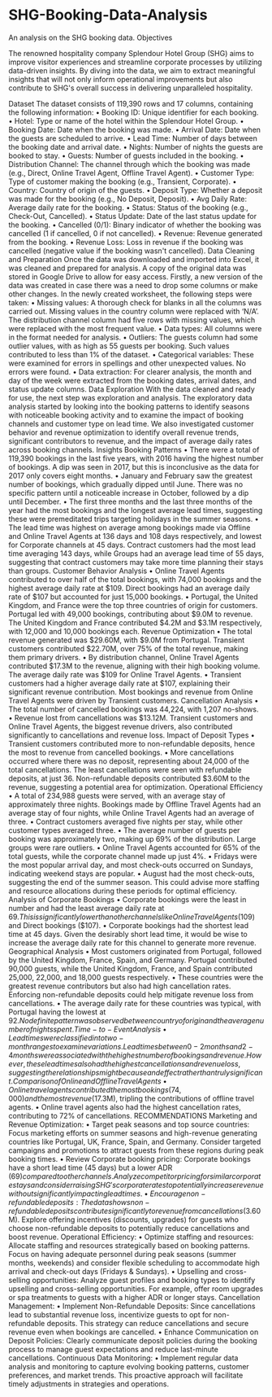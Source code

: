 # SHG-Booking-Data-Analysis
An analysis on the SHG booking data.
Objectives

The renowned hospitality company Splendour Hotel Group (SHG) aims to improve visitor experiences and streamline corporate processes by utilizing data-driven insights. By diving into the data, we aim to extract meaningful insights that will not only inform operational improvements but also contribute to SHG's overall success in delivering unparalleled hospitality.

Dataset
The dataset consists of 119,390 rows and 17 columns, containing the following information:
•	Booking ID: Unique identifier for each booking.
•	Hotel: Type or name of the hotel within the Splendour Hotel Group.
•	Booking Date: Date when the booking was made.
•	Arrival Date: Date when the guests are scheduled to arrive.
•	Lead Time: Number of days between the booking date and arrival date.
•	Nights: Number of nights the guests are booked to stay.
•	Guests: Number of guests included in the booking.
•	Distribution Channel: The channel through which the booking was made (e.g., Direct, Online Travel Agent, Offline Travel Agent).
•	Customer Type: Type of customer making the booking (e.g., Transient, Corporate).
•	Country: Country of origin of the guests.
•	Deposit Type: Whether a deposit was made for the booking (e.g., No Deposit, Deposit).
•	Avg Daily Rate: Average daily rate for the booking.
•	Status: Status of the booking (e.g., Check-Out, Cancelled).
•	Status Update: Date of the last status update for the booking.
•	Cancelled (0/1): Binary indicator of whether the booking was cancelled (1 if cancelled, 0 if not cancelled).
•	Revenue: Revenue generated from the booking.
•	Revenue Loss: Loss in revenue if the booking was cancelled (negative value if the booking wasn't cancelled).
Data Cleaning and Preparation
Once the data was downloaded and imported into Excel, it was cleaned and prepared for analysis. A copy of the original data was stored in Google Drive to allow for easy access. Firstly, a new version of the data was created in case there was a need to drop some columns or make other changes. In the newly created worksheet, the following steps were taken:
•	Missing values: A thorough check for blanks in all the columns was carried out. Missing values in the country column were replaced with ‘N/A’. The distribution channel column had five rows with missing values, which were replaced with the most frequent value.
•	Data types: All columns were in the format needed for analysis.
•	Outliers: The guests column had some outlier values, with as high as 55 guests per booking. Such values contributed to less than 1% of the dataset.
•	Categorical variables: These were examined for errors in spellings and other unexpected values. No errors were found.
•	Data extraction: For clearer analysis, the month and day of the week were extracted from the booking dates, arrival dates, and status update columns.
Data Exploration
With the data cleaned and ready for use, the next step was exploration and analysis. The exploratory data analysis started by looking into the booking patterns to identify seasons with noticeable booking activity and to examine the impact of booking channels and customer type on lead time. We also investigated customer behavior and revenue optimization to identify overall revenue trends, significant contributors to revenue, and the impact of average daily rates across booking channels.
Insights
Booking Patterns
•	There were a total of 119,390 bookings in the last five years, with 2016 having the highest number of bookings. A dip was seen in 2017, but this is inconclusive as the data for 2017 only covers eight months.
•	January and February saw the greatest number of bookings, which gradually dipped until June. There was no specific pattern until a noticeable increase in October, followed by a dip until December.
•	The first three months and the last three months of the year had the most bookings and the longest average lead times, suggesting these were premeditated trips targeting holidays in the summer seasons.
•	The lead time was highest on average among bookings made via Offline and Online Travel Agents at 136 days and 108 days respectively, and lowest for Corporate channels at 45 days. Contract customers had the most lead time averaging 143 days, while Groups had an average lead time of 55 days, suggesting that contract customers may take more time planning their stays than groups.
Customer Behavior Analysis
•	Online Travel Agents contributed to over half of the total bookings, with 74,000 bookings and the highest average daily rate at $109. Direct bookings had an average daily rate of $107 but accounted for just 15,000 bookings.
•	Portugal, the United Kingdom, and France were the top three countries of origin for customers. Portugal led with 49,000 bookings, contributing about $9.0M to revenue. The United Kingdom and France contributed $4.2M and $3.1M respectively, with 12,000 and 10,000 bookings each.
Revenue Optimization
•	The total revenue generated was $29.60M, with $9.0M from Portugal. Transient customers contributed $22.70M, over 75% of the total revenue, making them primary drivers.
•	By distribution channel, Online Travel Agents contributed $17.3M to the revenue, aligning with their high booking volume. The average daily rate was $109 for Online Travel Agents.
•	Transient customers had a higher average daily rate at $107, explaining their significant revenue contribution. Most bookings and revenue from Online Travel Agents were driven by Transient customers.
Cancellation Analysis
•	The total number of cancelled bookings was 44,224, with 1,207 no-shows.
•	Revenue lost from cancellations was $13.12M. Transient customers and Online Travel Agents, the biggest revenue drivers, also contributed significantly to cancellations and revenue loss.
Impact of Deposit Types
•	Transient customers contributed more to non-refundable deposits, hence the most to revenue from cancelled bookings.
•	More cancellations occurred where there was no deposit, representing about 24,000 of the total cancellations. The least cancellations were seen with refundable deposits, at just 36. Non-refundable deposits contributed $3.60M to the revenue, suggesting a potential area for optimization.
Operational Efficiency
•	A total of 234,988 guests were served, with an average stay of approximately three nights. Bookings made by Offline Travel Agents had an average stay of four nights, while Online Travel Agents had an average of three.
•	Contract customers averaged five nights per stay, while other customer types averaged three.
•	The average number of guests per booking was approximately two, making up 69% of the distribution. Large groups were rare outliers.
•	Online Travel Agents accounted for 65% of the total guests, while the corporate channel made up just 4%.
•	Fridays were the most popular arrival day, and most check-outs occurred on Sundays, indicating weekend stays are popular.
•	August had the most check-outs, suggesting the end of the summer season. This could advise more staffing and resource allocations during these periods for optimal efficiency.
Analysis of Corporate Bookings
•	Corporate bookings were the least in number and had the least average daily rate at $69. This is significantly lower than other channels like Online Travel Agents ($109) and Direct bookings ($107).
•	Corporate bookings had the shortest lead time at 45 days. Given the desirably short lead time, it would be wise to increase the average daily rate for this channel to generate more revenue.
Geographical Analysis
•	Most customers originated from Portugal, followed by the United Kingdom, France, Spain, and Germany. Portugal contributed 90,000 guests, while the United Kingdom, France, and Spain contributed 25,000, 22,000, and 18,000 guests respectively.
•	These countries were the greatest revenue contributors but also had high cancellation rates. Enforcing non-refundable deposits could help mitigate revenue loss from cancellations.
•	The average daily rate for these countries was typical, with Portugal having the lowest at $92. No definite pattern was observed between country of origin and the average number of nights spent.
Time-to-Event Analysis
•	Lead times were classified into two-month ranges to examine variations. Lead times between 0-2 months and 2-4 months were associated with the highest number of bookings and revenue. However, these lead times also had the highest cancellations and revenue loss, suggesting the relationships might be cause and effect rather than truly significant.
Comparison of Online and Offline Travel Agents
•	Online travel agents contributed the most bookings (74,000) and the most revenue ($17.3M), tripling the contributions of offline travel agents.
•	Online travel agents also had the highest cancellation rates, contributing to 72% of cancellations.
RECOMMENDATIONS
Marketing and Revenue Optimization:
•	Target peak seasons and top source countries: Focus marketing efforts on summer seasons and high-revenue generating countries like Portugal, UK, France, Spain, and Germany. Consider targeted campaigns and promotions to attract guests from these regions during peak booking times.
•	Review Corporate booking pricing: Corporate bookings have a short lead time (45 days) but a lower ADR ($69) compared to other channels. Analyze competitor pricing for similar corporate stays and consider raising SHG's corporate rates to potentially increase revenue without significantly impacting lead times.
•	Encourage non-refundable deposits: The data shows non-refundable deposits contribute significantly to revenue from cancellations ($3.60M). Explore offering incentives (discounts, upgrades) for guests who choose non-refundable deposits to potentially reduce cancellations and boost revenue.
Operational Efficiency:
•	Optimize staffing and resources: Allocate staffing and resources strategically based on booking patterns. Focus on having adequate personnel during peak seasons (summer months, weekends) and consider flexible scheduling to accommodate high arrival and check-out days (Fridays & Sundays).
•	Upselling and cross-selling opportunities: Analyze guest profiles and booking types to identify upselling and cross-selling opportunities. For example, offer room upgrades or spa treatments to guests with a higher ADR or longer stays.
Cancellation Management:
•	Implement Non-Refundable Deposits: Since cancellations lead to substantial revenue loss, incentivize guests to opt for non-refundable deposits. This strategy can reduce cancellations and secure revenue even when bookings are cancelled.
•	Enhance Communication on Deposit Policies: Clearly communicate deposit policies during the booking process to manage guest expectations and reduce last-minute cancellations.
Continuous Data Monitoring:
•	Implement regular data analysis and monitoring to capture evolving booking patterns, customer preferences, and market trends. This proactive approach will facilitate timely adjustments in strategies and operations.
